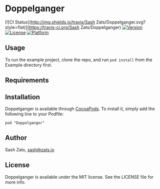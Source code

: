 # Doppelganger

[![CI Status](http://img.shields.io/travis/Sash Zats/Doppelganger.svg?style=flat)](https://travis-ci.org/Sash Zats/Doppelganger)
[![Version](https://img.shields.io/cocoapods/v/Doppelganger.svg?style=flat)](http://cocoadocs.org/docsets/Doppelganger)
[![License](https://img.shields.io/cocoapods/l/Doppelganger.svg?style=flat)](http://cocoadocs.org/docsets/Doppelganger)
[![Platform](https://img.shields.io/cocoapods/p/Doppelganger.svg?style=flat)](http://cocoadocs.org/docsets/Doppelganger)

## Usage

To run the example project, clone the repo, and run `pod install` from the Example directory first.

## Requirements

## Installation

Doppelganger is available through [CocoaPods](http://cocoapods.org). To install
it, simply add the following line to your Podfile:

    pod "Doppelganger"

## Author

Sash Zats, sash@zats.io

## License

Doppelganger is available under the MIT license. See the LICENSE file for more info.

